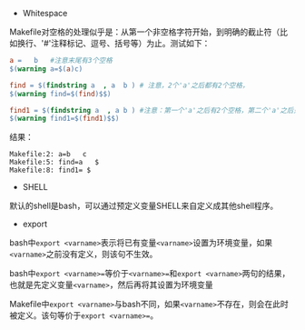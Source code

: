- Whitespace

Makefile对空格的处理似乎是：从第一个非空格字符开始，到明确的截止符（比如换行、'#'注释标记、逗号、括号等）为止。测试如下：

```makefile
a =   b   #注意末尾有3个空格
$(warning a=$(a)c)

find = $(findstring a  , a  b ) # 注意，2个'a'之后都有2个空格，
$(warning find=$(find)$$)

find1 = $(findstring a  , a b ) #注意：第一个'a'之后有2个空格，第二个'a'之后只有1个空格。
$(warning find1=$(find1)$$)
```

结果：

```text
Makefile:2: a=b   c
Makefile:5: find=a   $
Makefile:8: find1= $
```

- SHELL
 
默认的shell是bash，可以通过预定义变量SHELL来自定义成其他shell程序。

- export

bash中`export <varname>`表示将已有变量`<varname>`设置为环境变量，如果`<varname>`之前没有定义，则该句不生效。

bash中`export <varname>=`等价于`<varname>=`和`export <varname>`两句的结果，也就是先定义变量`<varname>`，然后再将其设置为环境变量

Makefile中`export <varname>`与bash不同，如果`<varname>`不存在，则会在此时被定义。该句等价于`export <varname>=`。
